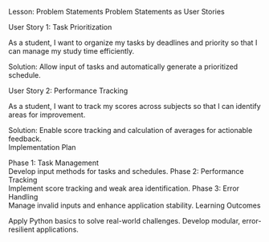 Lesson: Problem Statements
Problem Statements as User Stories 

User Story 1: Task Prioritization 

As a student, I want to organize my tasks by deadlines and priority so that I can manage my study time efficiently. 

Solution: Allow input of tasks and automatically generate a prioritized schedule. 
 

User Story 2: Performance Tracking 

As a student, I want to track my scores across subjects so that I can identify areas for improvement. 

Solution: Enable score tracking and calculation of averages for actionable feedback.  
Implementation Plan 

Phase 1: Task Management  
Develop input methods for tasks and schedules. 
Phase 2: Performance Tracking  
Implement score tracking and weak area identification. 
Phase 3: Error Handling  
Manage invalid inputs and enhance application stability. 
Learning Outcomes 

Apply Python basics to solve real-world challenges. 
Develop modular, error-resilient applications. 